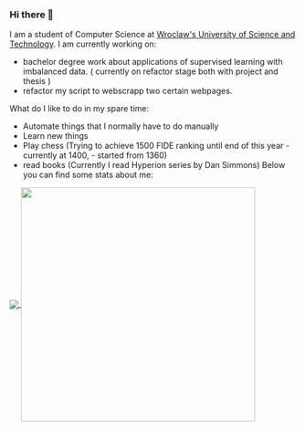 ### Hi there 👋

I am a student of Computer Science at <a href="https://pwr.edu.pl/"> Wroclaw's University of Science and Technology</a>. I am currently  working on:
 - bachelor degree work about applications of supervised learning with imbalanced data. ( currently on refactor stage both with project and thesis )
 - refactor my script to webscrapp two certain webpages. 
 
What do I like to do in my spare time:
 - Automate things that I normally have to do manually
 - Learn new things
 - Play chess (Trying to achieve 1500 FIDE ranking until end of this year - currently at 1400, - started from 1360)
 - read books (Currently I read Hyperion series by Dan Simmons)
Below you can find some stats about me: 
<!--
**DocentSzachista/DocentSzachista** is a ✨ _special_ ✨ repository because its `README.md` (this file) appears on your GitHub profile.

Here are some ideas to get you started:

- 🔭 I’m currently working on ...
- 🌱 I’m currently learning ...
- 👯 I’m looking to collaborate on ...
- 🤔 I’m looking for help with ...
- 💬 Ask me about ...
- 📫 How to reach me: ...
- 😄 Pronouns: ...
- ⚡ Fun fact: ...
-->





<a href="https://github.com/anuraghazra/github-readme-stats">
  <img align="center" src="https://github-readme-stats.vercel.app/api?username=DocentSzachista&theme=dark"  />
</a>
<a href="https://github.com/anuraghazra/github-readme-stats" >
  <img align="center" src="https://github-readme-stats.vercel.app/api/top-langs/?username=DocentSzachista&hide=PHP,javascript,Jupyter Notebook&layout=compact&theme=dark" width="410"/>
</a>

